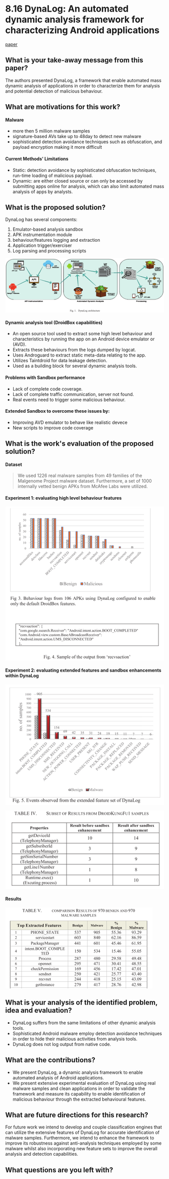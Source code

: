 # 8.16 DynaLog: An automated dynamic analysis framework for characterizing Android applications


[paper](https://pure.qub.ac.uk/portal/files/93998809/DynaLog_2016.pdf)

## What is your take-away message from this paper?
The authors presented DynaLog, a framework that enable automated mass dynamic analysis of applications in order to characterize them for analysis and potential detection of malicious behaviour.

## What are motivations for this work?
#### Malware
- more then 5 million malware samples
- signature-based AVs take up to 48day to detect new malware
- sophisticated detection avoidance techniques such as obfuscation, and payload encryption making it more difficult

#### Current Methods' Limitations
- Static: detection avoidance by sophisticated obfuscation techniques, run-time loading of malicious payload.
- Dynamic: are either closed source or can only be accessed by submitting apps online for analysis, which can also limit automated mass analysis of apps by analysts.

## What is the proposed solution?
DynaLog has several components:
1. Emulator-based analysis sandbox
2. APK instrumentation module
3. behaviour/features logging and extraction
4. Application trigger/exerciser
5. Log parsing and processing scripts

![](../pic/8.16_architecture.png)

#### Dynamic analysis tool (DroidBox capabilities)
- An open source tool used to extract some high level behaviour and characteristics by running the app on an Android device emulator or (AVD).
- Extracts these behaviours from the logs dumped by logcat.
- Uses Androguard to extract static meta-data relating to the app.
- Utilizes Taintdroid for data leakage detection.
- Used as a building block for several dynamic analysis tools.

#### Problems with Sandbox performance
- Lack of complete code coverage.
- Lack of complete traffic communication, server not found.
- Real events need to trigger some malicious behaviour.

#### Extended Sandbox to overcome these issues by:
- Improving AVD emulator to behave like realistic devece
- New scripts to improve code coverage

## What is the work's evaluation of the proposed solution?
#### Dataset
>We used 1226 real malware samples from 49 families of the Malgenome Project malware dataset. Furthermore, a set of 1000 internally vetted benign APKs from McAfee Labs were utilized.

#### Experiment 1: evaluating high level behaviour features

![](../pic/8.16_experiment.png)

#### Experiment 2: evaluating extended features and sandbox enhancements within DynaLog

![](../pic/8.16_experiment2.png)

![](../pic/8.16_experiment3.png)

#### Results

![](../pic/8.16_result.png)

## What is your analysis of the identified problem, idea and evaluation?
- DynaLog suffers from the same limitations  of other dynamic analysis tools.
- Sophisticated Android malware employ detection avoidance techniques in order to hide their malicious activities from analysis tools.
- DynaLog does not log output from native code.

## What are the contributions?
- We present DynaLog, a dynamic analysis framework to enable automated analysis of Android applications.
- We present extensive experimental evaluation of DynaLog using real malware samples and clean applications in order to validate the framework and measure its capability to enable identification of malicious behaviour through the extracted behavioural features.

## What are future directions for this research?
For future work we intend to develop and couple classification engines that can utilize the extensive features of DynaLog for accurate identification of malware samples. Furthermore, we intend to enhance the framework to improve its robustness against anti-analysis techniques employed by some malware whilst also incorporating new feature sets to improve the overall analysis and detection capabilities.

## What questions are you left with?
